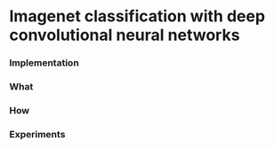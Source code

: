 # Imagenet classification with deep convolutional neural networks

### Implementation

### What

### How


### Experiments
